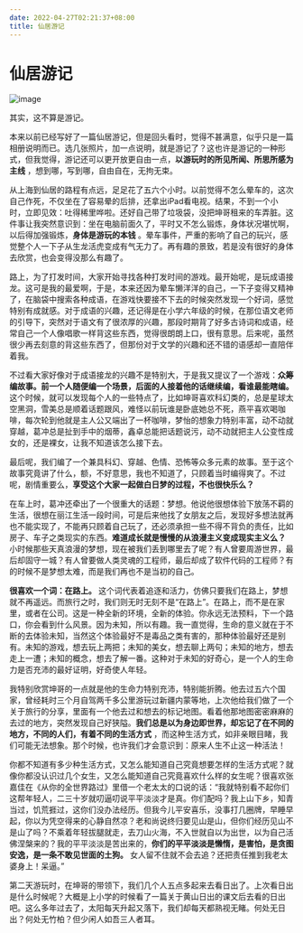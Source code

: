 ```yaml
---
date: 2022-04-27T02:21:37+08:00
title: 仙居游记
---
```


# 仙居游记

![image](https://yupic.oss-cn-shanghai.aliyuncs.com/20210719191934.png)

其实，这不算是游记。

本来以前已经写好了一篇仙居游记，但是回头看时，觉得不甚满意，似乎只是一篇相册说明而已。选几张照片，加一点说明，就是游记了？这也许是游记的一种形式，但我觉得，游记还可以更开放更自由一点，**以游玩时的所见所闻、所思所感为主线** ，想到哪，写到哪，自由自在，无拘无束。

从上海到仙居的路程有点远，足足花了五六个小时。以前觉得不怎么晕车的，这次自己作死，不仅坐在了容易晕的后排，还拿出iPad看电视。结果，不到一个小时，立即见效：吐得稀里哗啦。还好自己带了垃圾袋，没把坤哥租来的车弄脏。这件事让我突然意识到：坐在电脑前面久了，平时又不怎么锻炼，身体状况堪忧啊，以后得加强锻炼，**身体是游玩的本钱** 。晕车事件，严重的影响了自己的玩兴，感觉整个人一下子从生龙活虎变成有气无力了。再有趣的景致，若是没有很好的身体去欣赏，也会变得没那么有趣了。

路上，为了打发时间，大家开始寻找各种打发时间的游戏。最开始呢，是玩成语接龙。这可是我的最爱啊，于是，本来还因为晕车懒洋洋的自己，一下子变得又精神了，在脑袋中搜索各种成语，在游戏快要接不下去的时候突然发现一个好词，感觉特别有成就感。对于成语的兴趣，还记得是在小学六年级的时候，在那位语文老师的引导下，突然对于语文有了很浓厚的兴趣，那段时期背了好多古诗词和成语，经常自己一个人像唱歌一样背这些东西，觉得很朗朗上口，很有意思。后来呢，虽然很少再去刻意的背这些东西了，但那份对于文学的兴趣和还不错的语感却一直陪伴着我。

不过看大家好像对于成语接龙的兴趣不是特别大，于是我又提议了一个游戏：**众筹编故事。前一个人随便编一个场景，后面的人接着他的话继续编，看谁最能瞎编。** 这个时候，就可以发现每个人的一些特点了，比如坤哥喜欢科幻类的，总是星球太空黑洞，雪美总是顺着话题跟风，难怪以前玩谁是卧底她总不死，燕平喜欢喝咖啡，每次轮到他就是主人公又端出了一杯咖啡，梦怡的想象力特别丰富，动不动就穿越，葛冲总是扯到手中的烟蒂，鑫卓总能把话题说污，动不动就把主人公变性成女的，还是裸女，让我不知道该怎么接下去。

最后呢，我们编了一个兼具科幻、穿越、色情、恐怖等众多元素的故事。至于这个故事究竟讲了什么，额，不好意思，我也不知道了，只顾着当时编得爽了。不过呢，剧情重要么，**享受这个大家一起做白日梦的过程，不也很快乐么？** 

在车上时，葛冲还牵出了一个很重大的话题：梦想。他说他很想体验下放荡不羁的生活，很想在丽江生活一段时间，可是后来他找了女朋友之后，发现好多想法就再也不能实现了，不能再只顾着自己玩了，还必须承担一些不得不背负的责任，比如房子、车子之类现实的东西。**难道成长就是慢慢的从浪漫主义变成现实主义么？** 小时候那些天真浪漫的梦想，现在被我们丢到哪里去了呢？有人曾要周游世界，最后却固守一城？有人曾要做人类灵魂的工程师，最后却成了软件代码的工程师？有的时候不是梦想太难，而是我们再也不是当初的自己。

**很喜欢一个词：在路上。** 这个词代表着追逐和活力，仿佛只要我们在路上，梦想就不再遥远。而旅行之时，我们则无时无刻不是“在路上”。在路上，而不是在家里，或者在公司。这是一种全新的环境，全新的体验。你永远无法预料，下一个路口，你会看到什么风景。因为未知，所以有趣。我一直觉得，生命的意义就在于不断的去体验未知，当然这个体验最好不是毒品之类有害的，那种体验最好还是别有。未知的游戏，想去玩上两把；未知的美女，想去聊上两句；未知的地方，想去走上一遭；未知的概念，想去了解一番。这种对于未知的好奇心，是一个人的生命力是否充沛的最好证明，好奇使人年轻。

我特别欣赏坤哥的一点就是他的生命力特别充沛，特别能折腾。他去过五六个国家，曾经耗时三个月自驾两千多公里游玩过新疆内蒙等地，上次他给我们做了一个关于旅行的分享，里面有一个他去过和想去的标记地图。看着他那地图密密麻麻的去过的地方，突然发现自己好狭隘。**我们总是以为身边即世界，却忘记了在不同的地方，不同的人们，有着不同的生活方式** ，而这种生活方式，如非亲眼目睹，我们可能无法想象。那个时候，也许我们才会意识到：原来人生不止这一种活法！

你都不知道有多少种生活方式，又怎么能知道自己究竟想要怎样的生活方式呢？就像你都没认识过几个女生，又怎么能知道自己究竟喜欢什么样的女生呢？很喜欢张嘉佳在《从你的全世界路过》里借一个老太太的口说的话：“我就特别看不起你们这帮年轻人，二三十岁就叨逼叨说平平淡淡才是真。你们配吗？我上山下乡，知青当过，饥荒捱过，这你们没办法经历。但我今儿平安喜乐，没事打几圈牌，早睡早起，你以为凭空得来的心静自然凉？老和尚说终归要见山是山，但你们经历见山不是山了吗？不乘着年轻拔腿就走，去刀山火海，不入世就自以为出世，以为自己活佛涅槃来的？我的平平淡淡是苦出来的，**你们的平平淡淡是懒惰，是害怕，是贪图安逸，是一条不敢见世面的土狗。** 女人留不住就不会去追？还把责任推到我老太婆身上！呆逼。”

第二天游玩时，在坤哥的带领下，我们几个人五点多起来去看日出了。上次看日出是什么时候呢？大概是上小学的时候看了一篇关于黄山日出的课文后去看的日出吧。这么多年过去了，太阳每天升起又落下，我们却每天都熟视无睹。何处无日出？何处无竹柏？但少闲人如吾三人者耳。